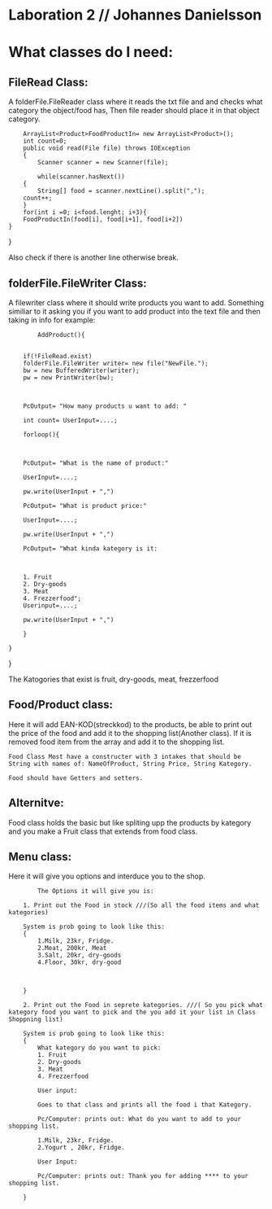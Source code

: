 # Laboration 2 // Johannes Danielsson

# What classes do I need:

## FileRead Class:
A folderFile.FileReader class where it reads the txt file and and checks what category the object/food has, Then file reader should place it in that object category.

		ArrayList<Product>FoodProductIn= new ArrayList<Product>(); 
		int count=0;
		public void read(File file) throws IOException
		{
    		Scanner scanner = new Scanner(file);

    		while(scanner.hasNext())
		{
        	String[] food = scanner.nextLine().split(",");
		count++;
		}
		for(int i =0; i<food.lenght; i+3){
		FoodProductIn(food[i], food[i+1], food[i+2])
   	}
}
	

Also check if there is another line otherwise break.

## folderFile.FileWriter Class: 
A filewriter class where it should write products you want to add.
Something similiar to it asking you if you want to add product into the text file and then taking in info for example:

			AddProduct(){
			
			
		if(!FileRead.exist)
		folderFile.FileWriter writer= new file("NewFile.");
		bw = new BufferedWriter(writer);
		pw = new PrintWriter(bw);


			
		PcOutput= "How many products u want to add: "
			
		int count= UserInput=....;
			
		forloop(){
			
			
			
		PcOutput= "What is the name of product:"
			
		UserInput=....;
		
		pw.write(UserInput + ",")

		PcOutput= "What is product price:"

		UserInput=....;
		
		pw.write(UserInput + ",")

		PcOutput= "What kinda kategory is it:
			
			
		
		1. Fruit
		2. Dry-goods
		3. Meat
		4. Frezzerfood";
		Userinput=....;
		
		pw.write(UserInput + ",")
					
		}
			
	}
			
}



The Katogories that exist is fruit, dry-goods, meat, frezzerfood

## Food/Product class:
Here it will add EAN-KOD(streckkod) to the products, be able to print out the price of the food and add it to the shopping list(Another class).
If it is removed food item from the array and add it to the shopping list.

	Food Class Most have a constructer with 3 intakes that should be String with names of: NameOfProduct, String Price, String Kategory.

	Food should have Getters and setters.

## Alternitve:
Food class holds the basic but like spliting upp the products by kategory and you make a Fruit class that extends from food class.

		
		


## Menu class:
Here it will give you options and interduce you to the shop. 

			The Options it will give you is:

		1. Print out the Food in stock ///(So all the food items and what kategories)

		System is prob going to look like this:
		{
			1.Milk, 23kr, Fridge.
			2.Meat, 200kr, Meat
			3.Salt, 20kr, dry-goods
			4.Floor, 30kr, dry-good 
			


		} 

		2. Print out the Food in seprete kategories. ///( So you pick what kategory food you want to pick and the you add it your list in Class Shoppning list)
		
		System is prob going to look like this:
		{
			What kategory do you want to pick:
			1. Fruit
			2. Dry-goods
			3. Meat
			4. Frezzerfood
			
			User input:

			Goes to that class and prints all the food i that Kategory.

			Pc/Computer: prints out: What do you want to add to your shopping list. 

			1.Milk, 23kr, Fridge.
			2.Yogurt , 20kr, Fridge.
			
			User Input: 

			Pc/Computer: prints out: Thank you for adding **** to your shopping list. 

		} 

		
